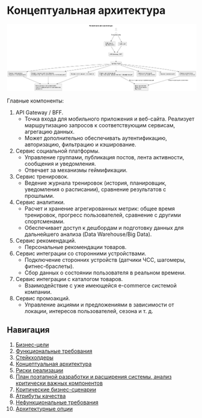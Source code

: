 # Концептуальная архитектура

![Концептуальная архитектура](assets/concept_architecture.png)

Главные компоненты:
1. API Gateway / BFF.
   * Точка входа для мобильного приложения и веб-сайта. Реализует маршрутизацию запросов к соответствующим сервисам, агрегацию данных.
   * Может дополнительно обеспечивать аутентификацию, авторизацию, фильтрацию и кэширование.
2. Сервис социальной платформы.
   * Управление группами, публикация постов, лента активности, сообщения и уведомления.
   * Отвечает за механизмы геймификации.
3. Сервис тренировок.
   * Ведение журнала тренировок (история, планировщик, уведомления о расписании), сравнение результатов с прошлыми.
4. Сервис аналитики.
   * Расчет и хранение агрегированных метрик: общее время тренировок, прогресс пользователей, сравнение с другими спортсменами.
   * Обеспечивает доступ к дешбордам и подготовку данных для дальнейшего анализа (Data Warehouse/Big Data).
5. Сервис рекомендаций.
   * Персональные рекомендации товаров.
6. Сервис интеграции со сторонними устройствами.
   * Подключение сторонних устройств (датчики ЧСС, шагомеры, фитнес-браслеты).
   * Сбор данных о состоянии пользователя в реальном времени.
7. Сервис интеграции с каталогом товаров.
   * Взаимодействие с уже имеющейся e-commerce системой компании.
8. Сервис промоакций.
   * Управление акциями и предложениями в зависимости от локации, интересов пользователей, сезона и т. д.

## Навигация

1. [Бизнес-цели](https://github.com/f0rw4rd-dev/sb-final-project/blob/main/business_objectives.md)
2. [Функциональные требования](https://github.com/f0rw4rd-dev/sb-final-project/blob/main/functional_requirements.md)
3. [Стейкхолдеры](https://github.com/f0rw4rd-dev/sb-final-project/blob/main/stakeholders.md)
4. [Концептуальная архитектура](https://github.com/f0rw4rd-dev/sb-final-project/blob/main/concept_architecture.md)
5. [Риски реализации](https://github.com/f0rw4rd-dev/sb-final-project/blob/main/implementation_risks.md)
6. [План поэтапной разработки и расширения системы, анализ критически важных компонентов](https://github.com/f0rw4rd-dev/sb-final-project/blob/main/development_plan.md)
7. [Критические бизнес-сценарии](https://github.com/f0rw4rd-dev/sb-final-project/blob/main/critical_business_scenarios.md)
8. [Атрибуты качества](https://github.com/f0rw4rd-dev/sb-final-project/blob/main/quality_attributes.md)
9. [Нефункциональные требования](https://github.com/f0rw4rd-dev/sb-final-project/blob/main/nonfunctional_requirements.md)
10. [Архитектурные опции](https://github.com/f0rw4rd-dev/sb-final-project/blob/main/architectural_options.md)